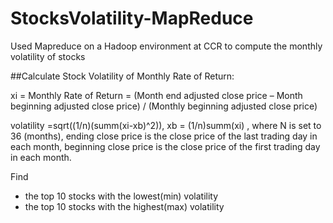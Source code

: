 # StocksVolatility-MapReduce
Used Mapreduce on a Hadoop environment at CCR to compute the monthly volatility of stocks

##Calculate Stock Volatility of Monthly Rate of Return:

 xi = Monthly Rate of Return = (Month end adjusted close price – Month beginning adjusted
close price) / (Monthly beginning adjusted close price)

 volatility =sqrt((1/n)(summ(xi-xb)^2)), xb = (1/n)summ(xi) , where N is set to 36 (months), ending
 close price is the close price of the last trading day in each month, beginning close
price is the close price of the first trading day in each month.

Find
<ul>
<li> the top 10 stocks with the lowest(min) volatility
<li> the top 10 stocks with the highest(max) volatility
